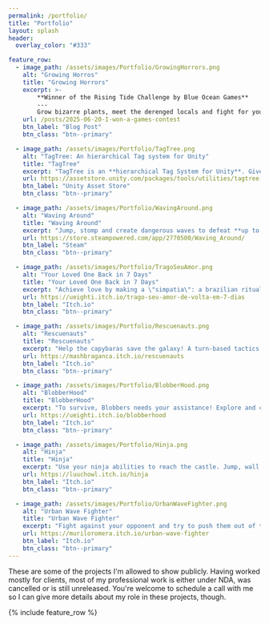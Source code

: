 ```yaml
---
permalink: /portfolio/
title: "Portfolio"
layout: splash
header:
  overlay_color: "#333"

feature_row:
  - image_path: /assets/images/Portfolio/GrowingHorrors.png
    alt: "Growing Horros"
    title: "Growing Horrors"
    excerpt: >-
        **Winner of the Rising Tide Challenge by Blue Ocean Games**
        ---
        Grow bizarre plants, meet the derenged locals and fight for your survival in this **horror farming simulator**.
    url: /posts/2025-06-20-I-won-a-games-contest
    btn_label: "Blog Post"
    btn_class: "btn--primary"

  - image_path: /assets/images/Portfolio/TagTree.png
    alt: "TagTree: An hierarchical Tag system for Unity"
    title: "TagTree"
    excerpt: "TagTree is an **hierarchical Tag System for Unity**. Give as many tags as you like to any object (not only GameObjects!) and easily compare Tags at any level of the tree!"
    url: https://assetstore.unity.com/packages/tools/utilities/tagtree-319017
    btn_label: "Unity Asset Store"
    btn_class: "btn--primary"

  - image_path: /assets/images/Portfolio/WavingAround.png
    alt: "Waving Around"
    title: "Waving Around"
    excerpt: "Jump, stomp and create dangerous waves to defeat **up to 4 of your friends locally or online** in this cute competitive arena!"
    url: https://store.steampowered.com/app/2770500/Waving_Around/
    btn_label: "Steam"
    btn_class: "btn--primary"

  - image_path: /assets/images/Portfolio/TragoSeuAmor.png
    alt: "Your Loved One Back in 7 Days"
    title: "Your Loved One Back in 7 Days"
    excerpt: "Achieve love by making a \"simpatia\": a brazilian ritual aimed at bringing love, health or financial success"
    url: https://ueighti.itch.io/trago-seu-amor-de-volta-em-7-dias
    btn_label: "Itch.io"
    btn_class: "btn--primary"

  - image_path: /assets/images/Portfolio/Rescuenauts.png
    alt: "Rescuenauts"
    title: "Rescuenauts"
    excerpt: "Help the capybaras save the galaxy! A turn-based tactics game where your goal is to purify the planet by summoning plants."
    url: https://mashbraganca.itch.io/rescuenauts
    btn_label: "Itch.io"
    btn_class: "btn--primary"

  - image_path: /assets/images/Portfolio/BlobberHood.png
    alt: "BlobberHood"
    title: "BlobberHood"
    excerpt: "To survive, Blobbers needs your assistance! Explore and collect enough supplies to last until the next night."
    url: https://ueighti.itch.io/blobberhood
    btn_label: "Itch.io"
    btn_class: "btn--primary"

  - image_path: /assets/images/Portfolio/Hinja.png
    alt: "Hinja"
    title: "Hinja"
    excerpt: "Use your ninja abilities to reach the castle. Jump, wall jump and use your hook to reach new heights in this retro-looking platformer!"
    url: https://luuchowl.itch.io/hinja
    btn_label: "Itch.io"
    btn_class: "btn--primary"

  - image_path: /assets/images/Portfolio/UrbanWaveFighter.png
    alt: "Urban Wave Fighter"
    title: "Urban Wave Fighter"
    excerpt: "Fight against your opponent and try to push them out of the stage by smashing the ground and creating waves! Join this big deathly battle between city gangs and become the leader of the city!"
    url: https://muriloromera.itch.io/urban-wave-fighter
    btn_label: "Itch.io"
    btn_class: "btn--primary"
---
```


These are some of the projects I'm allowed to show publicly. Having worked mostly for clients, most of my professional work is either under NDA, was cancelled or is still unreleased.
You're welcome to schedule a call with me so I can give more details about my role in these projects, though.

{% include feature_row %}